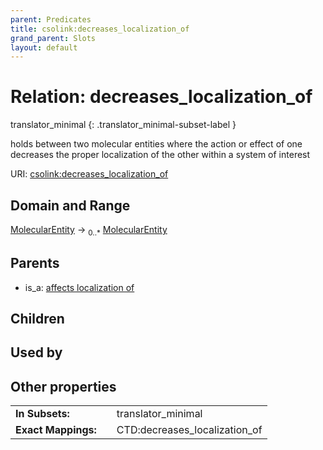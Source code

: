 ```yaml
---
parent: Predicates
title: csolink:decreases_localization_of
grand_parent: Slots
layout: default
---
```


# Relation: decreases_localization_of

translator_minimal
{: .translator_minimal-subset-label }


holds between two molecular entities where the action or effect of one decreases the proper localization of the other within a system of interest

URI: [csolink:decreases_localization_of](https://w3id.org/csolink/vocab/decreases_localization_of)

## Domain and Range

[MolecularEntity](MolecularEntity.md) ->  <sub>0..*</sub> [MolecularEntity](MolecularEntity.md)

## Parents

 *  is_a: [affects localization of](affects_localization_of.md)

## Children


## Used by


## Other properties

|  |  |  |
| --- | --- | --- |
| **In Subsets:** | | translator_minimal |
| **Exact Mappings:** | | CTD:decreases_localization_of |

